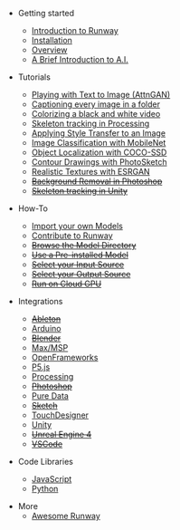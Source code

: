 * Getting started
    * [Introduction to Runway](/)
    * [Installation](installation.md)
    * [Overview](overview.md)
    * [A Brief Introduction to A.I.](intro-to-ai.md)

* Tutorials
    * [Playing with Text to Image (AttnGAN)](tutorial_t2i.md)
    * [Captioning every image in a folder](tutorial_im2txt.md)
    * [Colorizing a black and white video](tutorial_colorizing_video.md)
    * [Skeleton tracking in Processing](tutorial_posenet.md)
    * [Applying Style Transfer to an Image](tutorial_style_transfer.md)
    * [Image Classification with MobileNet](tutorial_mobilenet.md)
    * [Object Localization with COCO-SSD](tutorial_cocossd.md)
    * [Contour Drawings with PhotoSketch](tutorial_photosketch.md)
    * [Realistic Textures with ESRGAN](tutorial_esrgan.md)
    * [~~Background Removal in Photoshop~~](#)
    * [~~Skeleton tracking in Unity~~](#)

* How-To
    * [Import your own Models](importing.md)
    * [Contribute to Runway](contribute.md)
    * [~~Browse the Model Directory~~](browse-model-directory.md)
    * [~~Use a Pre-installed Model~~](use-pre-installed-model.md)
    * [~~Select your Input Source~~](input-source.md)
    * [~~Select your Output Source~~](output-source.md)
    * [~~Run on Cloud GPU~~](cloud-gpu.md)

* Integrations 
    * [~~Ableton~~](#)
    * [Arduino](https://github.com/runwayml/arduino)
    * [~~Blender~~](#)
    * [Max/MSP](https://github.com/runwayml/maxmsp)
    * [OpenFrameworks](https://github.com/runwayml/openFrameworks)
    * [P5.js](https://github.com/runwayml/p5js)
    * [Processing](https://github.com/runwayml/processing)
    * [~~Photoshop~~](#)
    * [Pure Data](https://github.com/runwayml/puredata)
    * [~~Sketch~~](#)
    * [TouchDesigner](https://github.com/runwayml/touchDesigner)
    * [Unity](https://github.com/runwayml/unity)
    * [~~Unreal Engine 4~~](#)
    * [~~VSCode~~](#)

* Code Libraries
    * [JavaScript](https://github.com/runwayml/javascript)
    * [Python](https://github.com/runwayml/python)

<!--
* Technical Reference

    * Input Data
        * [HTTP](deploy.md)
        * [OSC](helpers.md)
    * Output Data
        * [HTTP](deploy.md)
        * [OSC](helpers.md)
     -->

* More
    * [Awesome Runway](https://github.com/runwayml/awesome-runway)

